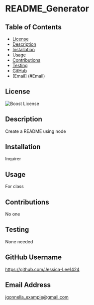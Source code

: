 
# README_Generator

## Table of Contents
- [License](#license)
- [Description](#description)
- [Installation](#installation)
- [Usage](#usage)
- [Contributions](#contributions)
- [Testing](#testing)
- [GitHub](#GitHub)
- [Email] (#Email)

## License
![Boost License](https://img.shields.io/badge/License-Boost_1.0-lightblue.svg)

## Description
Create a README using node

## Installation
Inquirer

## Usage
For class

## Contributions
No one

## Testing
None needed

## GitHub Username
https://github.com/Jessica-Lee1424

## Email Address
jgonnella_example@gmail.com
